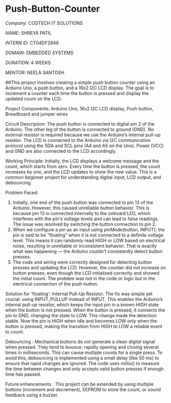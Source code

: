 # Push-Button-Counter

*Company*: CODTECH IT SOLUTIONS

*NAME*: SHREYA PATIL

*INTERN ID*: CT04DF2846

*DOMAIN*: EMBEDDED SYSTEMS

*DURATION*: 4 WEEKS

*MENTOR*: NEELA SANTOSH

##This project involves creating a simple push button counter using an Arduino Uno, a push button, and a 16x2 I2C LCD display. The goal is to increment a counter each time the button is pressed and display the updated count on the LCD.

Project Components:
Arduino Uno,
16x2 I2C LCD display,
Push button,
Breadboard and jumper wires

Circuit Description:
The push button is connected to digital pin 2 of the Arduino. The other leg of the button is connected to ground (GND). No external resistor is required because we use the Arduino’s internal pull-up resistor. The LCD is connected to the Arduino via I2C communication protocol using the SDA and SCL pins (A4 and A5 on the Uno). Power (VCC) and GND are also connected to the LCD accordingly.

Working Principle:
Initially, the LCD displays a welcome message and the count, which starts from zero. Every time the button is pressed, the count increases by one, and the LCD updates to show the new value. This is a common beginner project for understanding digital input, LCD output, and debouncing.

Problem Faced:
1. Initially, one end of the push button was connected to pin 13 of the Arduino. However, this caused unreliable button behavior. This is because pin 13 is connected internally to the onboard LED, which interferes with the pin's voltage levels and can lead to false readings. The issue was resolved by switching the button connection to pin 2.
2. When we configure a pin as an input using pinMode(button, INPUT); the pin is said to be "floating" when it is not connected to a definite voltage level. This means it can randomly read HIGH or LOW based on electrical noise, resulting in unreliable or inconsistent behavior. That is exactly what was happening — the Arduino couldn't consistently detect button presses.
3. The code and wiring were correctly designed for detecting button presses and updating the LCD. However, the counter did not increase on button presses, even though the LCD initialized correctly and showed the initial count. The problem was not in the code or logic but in the electrical connection of the push button.

Solution for 'floating': Internal Pull-Up Resistor. 
The fix was simple yet crucial: using INPUT_PULLUP instead of INPUT. This enables the Arduino’s internal pull-up resistor, which keeps the input pin in a known HIGH state when the button is not pressed. When the button is pressed, it connects the pin to GND, changing the state to LOW.
This change made the detection stable. Now the pin is HIGH when idle and becomes LOW only when the button is pressed, making the transition from HIGH to LOW a reliable event to count.

Debouncing : 
Mechanical buttons do not generate a clean digital signal when pressed. They tend to bounce; rapidly opening and closing several times in milliseconds. This can cause multiple counts for a single press. To avoid this, debouncing is implemented using a small delay (like 50 ms) to ensure that rapid changes are ignored. The code uses millis() to measure the time between changes and only accepts valid button presses if enough time has passed.

Future enhancements :
This project can be extended by using multiple buttons (increment and decrement), EEPROM to store the count, or sound feedback using a buzzer.
